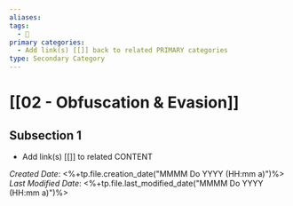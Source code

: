```yaml
---
aliases: 
tags:
  - 🥈
primary categories:
  - Add link(s) [[]] back to related PRIMARY categories
type: Secondary Category
---
```

# [[02 - Obfuscation & Evasion]]

## Subsection 1
* Add link(s) [[]] to related CONTENT

*Created Date*: <%+tp.file.creation_date("MMMM Do YYYY (HH:mm a)")%>  
*Last Modified Date*: <%+tp.file.last_modified_date("MMMM Do YYYY (HH:mm a)")%>

